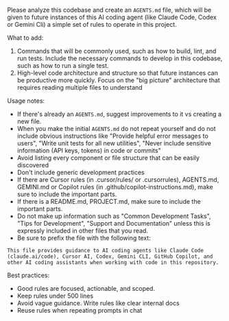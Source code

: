Please analyze this codebase and create an `AGENTS.md` file, which will be given to future instances of this AI coding agent (like Claude Code, Codex or Gemini Cli) a simple set of rules to operate in this project.

What to add:

1. Commands that will be commonly used, such as how to build, lint, and run tests. Include the necessary commands to develop in this codebase, such as how to run a single test.
2. High-level code architecture and structure so that future instances can be productive more quickly. Focus on the "big picture" architecture that requires reading multiple files to understand

Usage notes:

- If there's already an `AGENTS.md`, suggest improvements to it vs creating a new file.
- When you make the initial `AGENTS.md` do not repeat yourself and do not include obvious instructions like "Provide helpful error messages to users", "Write unit tests for all new utilities", "Never include sensitive information (API keys, tokens) in code or commits"
- Avoid listing every component or file structure that can be easily discovered
- Don't include generic development practices
- If there are Cursor rules (in .cursor/rules/ or .cursorrules), AGENTS.md, GEMINI.md or Copilot rules (in .github/copilot-instructions.md), make sure to include the important parts.
- If there is a README.md, PROJECT.md, make sure to include the important parts.
- Do not make up information such as "Common Development Tasks", "Tips for Development", "Support and Documentation" unless this is expressly included in other files that you read.
- Be sure to prefix the file with the following text:

```
This file provides guidance to AI coding agents like Claude Code (claude.ai/code), Cursor AI, Codex, Gemini CLI, GitHub Copilot, and other AI coding assistants when working with code in this repository.
```

Best practices:

* Good rules are focused, actionable, and scoped.
* Keep rules under 500 lines
* Avoid vague guidance. Write rules like clear internal docs
* Reuse rules when repeating prompts in chat